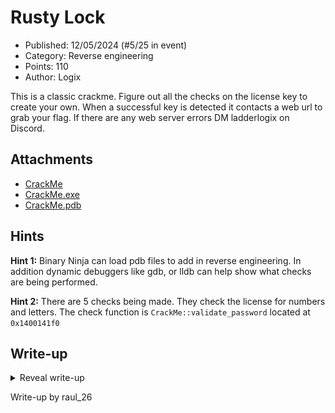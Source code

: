 # Rusty Lock

- Published: 12/05/2024 (#5/25 in event)
- Category: Reverse engineering
- Points: 110
- Author: Logix

This is a classic crackme. Figure out all the checks on the license key to create your own. When a successful key is
detected it contacts a web url to grab your flag. If there are any web server errors DM ladderlogix on Discord.

## Attachments

- [CrackMe](https://files.vipin.xyz/api/public/dl/A9y5pVFl/Day%203%20-%20Rusty%20Lock/CrackMe)
- [CrackMe.exe](https://files.vipin.xyz/api/public/dl/GnKkBjrV/Day%203%20-%20Rusty%20Lock/CrackMe.exe)
- [CrackMe.pdb](https://files.vipin.xyz/api/public/dl/q3LkPi-f/Day%203%20-%20Rusty%20Lock/CrackMe.pdb)

## Hints

**Hint 1:** Binary Ninja can load pdb files to add in reverse engineering. In addition dynamic debuggers like gdb, or
lldb can help show what checks are being performed.

**Hint 2:** There are 5 checks being made. They check the license for numbers and letters. The check function is
`CrackMe::validate_password` located at `0x1400141f0`

## Write-up

<details>
<summary>Reveal write-up</summary>

Start by putting the binary and the pdb file in the same folder and open the exe file in binary ninja. The find the
`CrackMe::validate_password` function and relabeled symbols to get an understanding of what is happening. There are 5
checks done:

1. password length must be 12
2. first digit must be even
3. sum of the digits should be 69
4. the password must contain a substring from the variable `pat`, which is a substring of:
   `YellowsGreenBlueRedOrangePurplesrc\\main.rs`
5. last digit is odd

Here is the relabeled function in binary ninja:

![](day_5_info1.png)

![](day_5_info2.png)

For the 4th condition, it is possible to find exactly which substring from `pat` must be included in the password, but I
didn’t check the function in detail because it seems like a lot of work. I assumed there is some kind of slicing being
done. Knowing this information, I just bruteforced the 4th condition. Ignoring that condition for now, I crafted this
string: `8XXXX7999999`, which respects the other four conditions. Now, I just replaced `XXXX` with a different substring
of `YellowsGreenBlueRedOrangePurplesrc\\main.rs` until `8eRed7999999` gave the flag.

Flag: `csd{V41id_L1ceNs3_K3y}`

</details>

Write-up by raul_26
